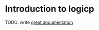 # Introduction to logicp

TODO: write [great documentation](http://jacobian.org/writing/what-to-write/)

